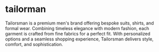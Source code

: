 # tailorman
Tailorsman is a premium men's brand offering bespoke suits, shirts, and formal wear. Combining timeless elegance with modern fashion, each garment is crafted from fine fabrics for a perfect fit. With personalized options and a seamless shopping experience, Tailorsman delivers style, comfort, and sophistication.
